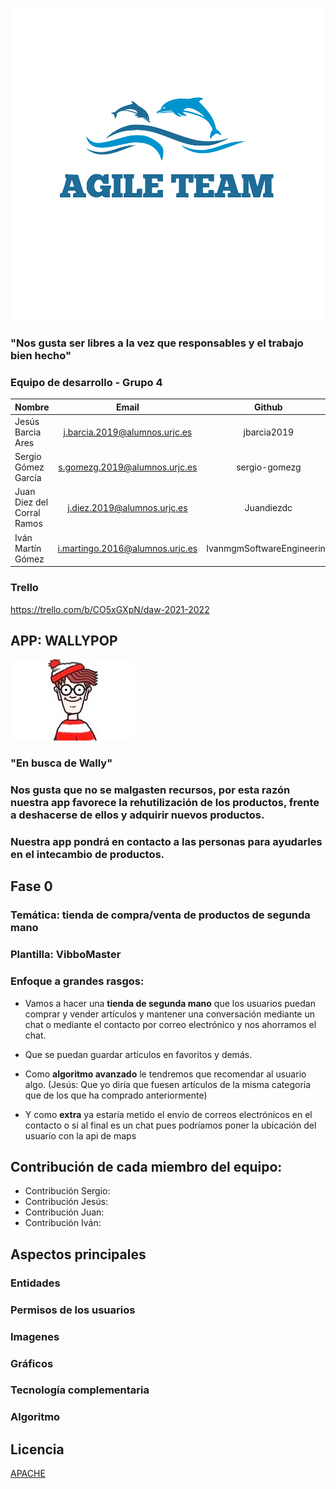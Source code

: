 ![](img/LogoTeam.png)
### "Nos gusta ser libres a la vez que responsables y el trabajo bien hecho"

### Equipo de desarrollo - Grupo 4
| Nombre	| Email	| Github |
| --- | :---: | :---: |
|Jesús Barcia Ares| j.barcia.2019@alumnos.urjc.es| jbarcia2019|
|Sergio Gómez García |s.gomezg.2019@alumnos.urjc.es|sergio-gomezg|
|Juan Diez del Corral Ramos |j.diez.2019@alumnos.urjc.es|Juandiezdc|
|Iván Martín Gómez |i.martingo.2016@alumnos.urjc.es|IvanmgmSoftwareEngineering|

### Trello

https://trello.com/b/CO5xGXpN/daw-2021-2022

## APP: WALLYPOP
![](img/LogoAPP.jpg)

### "En busca de Wally"

### Nos gusta que no se malgasten recursos, por esta razón nuestra app favorece la rehutilización de los productos, frente a deshacerse de ellos y adquirir nuevos productos.
### Nuestra app pondrá en contacto a las personas para ayudarles en el intecambio de productos.

## Fase 0

 ### **Temática**: tienda de compra/venta de productos de segunda mano
 ### **Plantilla**: VibboMaster
 ### **Enfoque a grandes rasgos**:
* Vamos a hacer una **tienda de segunda mano** que los usuarios puedan comprar y vender artículos y mantener una conversación mediante un chat o mediante el contacto por correo electrónico y nos ahorramos el chat.

* Que se puedan guardar artículos en favoritos y demás.

* Como **algoritmo avanzado** le tendremos que recomendar al usuario algo. (Jesús: Que yo diría que fuesen artículos de la misma categoría que de los que ha comprado anteriormente)

* Y como **extra** ya estaría metido el envío de correos electrónicos en el contacto o si al final es un chat pues podríamos poner la ubicación del usuario con la api de maps


## Contribución de cada miembro del equipo:
* Contribución Sergio:
* Contribución Jesús:
* Contribución Juan:
* Contribución Iván:

##

## Aspectos principales

### Entidades

### Permisos de los usuarios

### Imagenes

### Gráficos

### Tecnología complementaria

### Algoritmo

## Licencia
[APACHE](https://github.com/CodeURJC-DAW-2021-22/webapp4/blob/26b1d22bc7625b0dd8cdb3a3b8eaf7bb5425833b/LICENSE)
